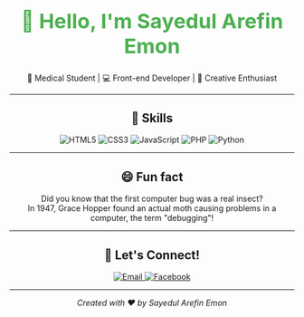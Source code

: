 <!-- Header Section --> 
<h1 align="center" style="font-size: 36px; color: #4CAF50;">👋 Hello, I'm Sayedul Arefin Emon</h1>

<!-- Introduction Section -->
<p align="center">🌱 Medical Student | 💻 Front-end Developer | 🎨 Creative Enthusiast</p>

---

<!-- My Skill sections -->
<h2 align="center">🚀 Skills</h2>

<p align="center">
  <img src="https://img.shields.io/badge/HTML5-Expert-orange?style=for-the-badge&logo=html5&logoColor=white" alt="HTML5">
  <img src="https://img.shields.io/badge/CSS3-Advanced-blue?style=for-the-badge&logo=css3&logoColor=white" alt="CSS3">
  <img src="https://img.shields.io/badge/JavaScript-Intermediate-yellow?style=for-the-badge&logo=javascript&logoColor=black" alt="JavaScript">
  <img src="https://img.shields.io/badge/PHP-Noob-purple?style=for-the-badge&logo=php&logoColor=white" alt="PHP">
  <img src="https://img.shields.io/badge/Python-Competent-blueviolet?style=for-the-badge&logo=python&logoColor=white" alt="Python">
</p>

---

<!-- Projects Section -->
<h2 align="center">😄 Fun fact</h2>

<div align="center">
  <p>Did you know that the first computer bug was a real insect?<br> In 1947, Grace Hopper found an actual moth causing problems in a computer,  the term "debugging"! </p>
</div>

---

<!-- Contact Section -->
<h2 align="center">🌟 Let's Connect!</h2>

<p align="center">
  <a href="mailto:admin@arefinink.com">
    <img src="https://img.shields.io/badge/Email-D14836?style=for-the-badge&logo=gmail&logoColor=white" alt="Email">
  </a>
  <a href="https://www.facebook.com/sayedul.arefin.emon">
    <img src="https://img.shields.io/badge/Facebook-1877F2?style=for-the-badge&logo=facebook&logoColor=white" alt="Facebook">
  </a>
</p>

---

<p align="center"><i>Created with ❤️ by Sayedul Arefin Emon</i></p>
